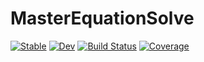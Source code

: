 # MasterEquationSolve

[![Stable](https://img.shields.io/badge/docs-stable-blue.svg)](https://jfeist.github.io/MasterEquationSolve.jl/stable)
[![Dev](https://img.shields.io/badge/docs-dev-blue.svg)](https://jfeist.github.io/MasterEquationSolve.jl/dev)
[![Build Status](https://travis-ci.com/jfeist/MasterEquationSolve.jl.svg?branch=master)](https://travis-ci.com/jfeist/MasterEquationSolve.jl)
[![Coverage](https://codecov.io/gh/jfeist/MasterEquationSolve.jl/branch/master/graph/badge.svg)](https://codecov.io/gh/jfeist/MasterEquationSolve.jl)
